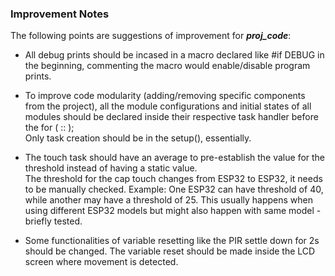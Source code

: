 ### Improvement Notes

<p> 
    The following points are suggestions of improvement for <i><b>proj_code</b></i>: 
</p>

<ul>
    <li> <p>   
        All debug prints should be incased in a macro declared like #if DEBUG in the beginning, commenting the macro would enable/disable program prints.   
    </p> </li>
    <li> <p>  
        To improve code modularity (adding/removing specific components from the project), all the module configurations and initial states of all modules should be                       declared inside their respective task handler before the for ( :: );   <br>   
        Only task creation should be in the setup(), essentially.   
    </p> </li>
    <li> <p>   
        The touch task should have an average to pre-establish the value for the threshold instead of having a static value.   <br>   
        The threshold for the cap touch changes from ESP32 to ESP32, it needs to be manually checked. Example: One ESP32 can have threshold of 40, while another may have a 
        threshold of 25. This usually happens when using different ESP32 models but might also happen with same model - briefly tested.   
    </p> </li>
    <li> <p>   
        Some functionalities of variable resetting like the PIR settle down for 2s should be changed. The variable reset should be made inside the LCD screen where movement 
        is detected.   
    </p> </li>
</ul>
